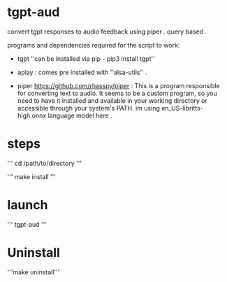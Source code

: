 # tgpt-aud
convert tgpt responses to audio feedback using piper . query based .

programs and dependencies required for the script to work:

   - tgpt ''can be installed via pip - pip3 install tgpt''
   - aplay : comes pre installed with  ''alsa-utils'' .

  -  piper <https://github.com/rhasspy/piper> : This is a program responsible for converting text to audio. It seems to be a custom program, so you need to have it installed and available in your working directory or accessible through your system's PATH. im using en_US-libritts-high.onnx language model here .


# steps

''' cd /path/to/directory '''

''' make install '''

# launch

''' tgpt-aud '''

# Uninstall

'''make uninstall'''


